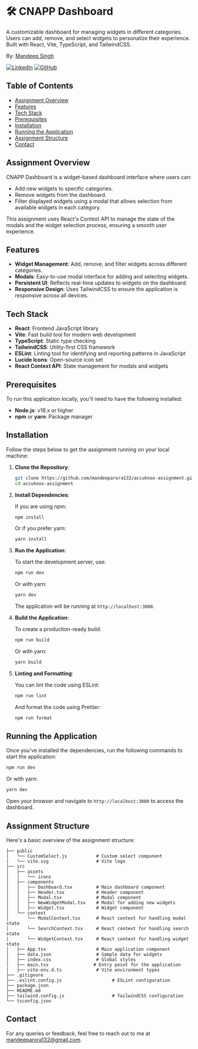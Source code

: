 # 🛠 CNAPP Dashboard

A customizable dashboard for managing widgets in different categories. Users can add, remove, and select widgets to personalize their experience. Built with React, Vite, TypeScript, and TailwindCSS.

By: [Mandeep Singh](https://www.linkedin.com/in/deepsingh132/)

[![LinkedIn](https://img.shields.io/badge/LinkedIn-0077B5?style=for-the-badge&logo=linkedin&logoColor=white)](https://www.linkedin.com/in/deepsingh132/)
[![GitHub](https://img.shields.io/badge/GitHub-100000?style=for-the-badge&logo=github&logoColor=white)](https://www.github.com/deepsingh132/)

## Table of Contents

- [Assignment Overview](#assignment-overview)
- [Features](#features)
- [Tech Stack](#tech-stack)
- [Prerequisites](#prerequisites)
- [Installation](#installation)
- [Running the Application](#running-the-application)
- [Assignment Structure](#assignment-structure)
- [Contact](#contact)

## Assignment Overview

CNAPP Dashboard is a widget-based dashboard interface where users can:

- Add new widgets to specific categories.
- Remove widgets from the dashboard.
- Filter displayed widgets using a modal that
allows selection from available widgets in each category.

This assignment uses React's Context API to manage the state of the modals and the widget selection process, ensuring a smooth user experience.

## Features

- **Widget Management**: Add, remove, and filter widgets across different categories.
- **Modals**: Easy-to-use modal interface for adding and selecting widgets.
- **Persistent UI**: Reflects real-time updates to widgets on the dashboard.
- **Responsive Design**: Uses TailwindCSS to ensure the application is responsive across all devices.

## Tech Stack

- **React**: Frontend JavaScript library
- **Vite**: Fast build tool for modern web development
- **TypeScript**: Static type checking
- **TailwindCSS**: Utility-first CSS framework
- **ESLint**: Linting tool for identifying and reporting patterns in JavaScript
- **Lucide Icons**: Open-source icon set
- **React Context API**: State management for modals and widgets

## Prerequisites

To run this application locally, you'll need to have the following installed:

- **Node.js**: v18.x or higher
- **npm** or **yarn**: Package manager

## Installation

Follow the steps below to get the assignment running on your local machine:

1. **Clone the Repository**:

   ```bash
   git clone https://github.com/mandeeparora132/accuknox-assignment.git
   cd accuknox-assignment
   ```

2. **Install Dependencies**:

   If you are using npm:

   ```bash
   npm install
   ```

   Or if you prefer yarn:

   ```bash
   yarn install
   ```

3. **Run the Application**:

   To start the development server, use:

   ```bash
   npm run dev
   ```

   Or with yarn:

   ```bash
   yarn dev
   ```

   The application will be running at `http://localhost:3000`.

4. **Build the Application**:

   To create a production-ready build:

   ```bash
   npm run build
   ```

   Or with yarn:

   ```bash
   yarn build
   ```

5. **Linting and Formatting**:

   You can lint the code using ESLint:

   ```bash
   npm run lint
   ```

   And format the code using Prettier:

   ```bash
   npm run format
   ```

## Running the Application

Once you've installed the dependencies, run the following commands to start the application:

```bash
npm run dev
```

Or with yarn:

```bash
yarn dev
```

Open your browser and navigate to `http://localhost:3000` to access the dashboard.

## Assignment Structure

Here's a basic overview of the assignment structure:

```.
├── public
│   └── CustomSelect.js           # Custom select component
|   └── vite.svg                  # Vite logo
├── src
│   ├── assets
│   │   └── icons
│   ├── components
│   │   ├── Dashboard.tsx         # Main dashboard component
│   │   ├── Header.tsx            # Header component
│   │   ├── Modal.tsx             # Modal component
│   │   ├── NewWidgetModal.tsx    # Modal for adding new widgets
│   │   ├── Widget.tsx            # Widget component
│   └── context
│       └── ModalContext.tsx      # React context for handling modal state
│       └── SearchContext.tsx     # React context for handling search state
|       └── WidgetContext.tsx     # React context for handling widget state
│   ├── App.tsx                   # Main application component
│   ├── data.json                 # Sample data for widgets
│   ├── index.css                 # Global styles
│   ├── main.tsx                 # Entry point for the application
|   ├── vite-env.d.ts             # Vite environment types
├── .gitignore
├── .eslint.config.js                   # ESLint configuration
├── package.json
├── README.md
├── tailwind.config.js                  # TailwindCSS configuration
└── tsconfig.json
```

## Contact

For any queries or feedback, feel free to reach out to me at [mandeeparora132@gmail.com](mailto:mandeeparora132@gmail.com).
